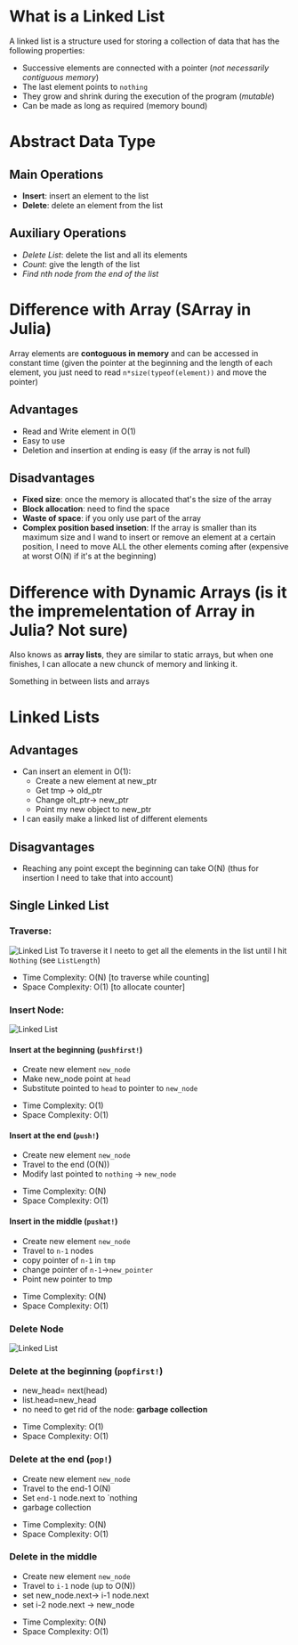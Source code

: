 # What is a Linked List

A linked list is a structure used for storing a collection of data that has the following properties:

- Successive elements are connected with a pointer (*not necessarily contiguous memory*)
- The last element points to `nothing`
- They grow and shrink during the execution of the program (*mutable*)
- Can be made as long as required (memory bound)

# Abstract Data Type

## Main Operations
- **Insert**: insert an element to the list
- **Delete**: delete an element from the list

## Auxiliary Operations
- *Delete List*: delete the list and all its elements
- *Count*: give the length of the list
- *Find nth node from the end of the list*



# Difference with Array (SArray in Julia)

Array elements are **contoguous in memory** and can be accessed in constant time (given the pointer at the beginning and the length of each element, you just need to read `n*size(typeof(element))` and move the pointer)

## Advantages
- Read and Write element in O(1)
- Easy to use
- Deletion and insertion at ending is easy (if the array is not full)
## Disadvantages
- **Fixed size**: once the memory is allocated that's the size of the array
- **Block allocation**: need to find the space
- **Waste of space**: if you only use part of the array
- **Complex position based insetion**: If the array is smaller than its maximum size and I wand to insert or remove an element at a certain position, I need to move ALL the other elements coming after (expensive at worst O(N) if it's at the beginning)

# Difference with Dynamic Arrays (is it the impremelentation of Array in Julia? Not sure)
Also knows as **array lists**, they are similar to static arrays, but when one finishes, I can allocate a new chunck of memory and linking it. 

Something in between lists and arrays


# Linked Lists
## Advantages
- Can insert an element in O(1): 
   - Create a new element at new_ptr
   -  Get tmp -> old_ptr 
   -  Change olt_ptr-> new_ptr
   - Point my new object to new_ptr
- I can easily make a linked list of different elements
## Disagvantages
- Reaching any point except the beginning can take O(N) (thus for insertion I need to take that into account)


## Single Linked List

### Traverse: 
![Linked List](./ListLength.svg)
To traverse it I neeto to get all the elements in the list until I hit `Nothing` (see `ListLength`)
    
* Time Complexity: O(N) [to traverse while counting]
* Space Complexity: O(1) [to allocate counter]

### Insert Node:
![Linked List](./ListPush.svg)
#### Insert at the beginning (`pushfirst!`)
- Create new element `new_node`
- Make new_node point at `head`
- Substitute pointed to `head` to pointer to `new_node`

* Time Complexity: O(1)
* Space Complexity: O(1)


#### Insert at the end (`push!`)
- Create new element `new_node`
- Travel to the end (O(N))
- Modify last pointed to `nothing` -> `new_node`

* Time Complexity: O(N)
* Space Complexity: O(1)

#### Insert in the middle (`pushat!`)
- Create new element `new_node`
- Travel to `n-1` nodes 
- copy pointer of `n-1` in `tmp`
- change pointer of `n-1`->`new_pointer`
- Point new pointer to tmp

* Time Complexity: O(N)
* Space Complexity: O(1)


### Delete Node
![Linked List](./ListPop.svg)

### Delete at the beginning (`popfirst!`)
- new_head= next(head)
- list.head=new_head
- no need to get rid of the node: **garbage collection**

* Time Complexity: O(1)
* Space Complexity: O(1)

### Delete at the end (`pop!`)
- Create new element `new_node`
- Travel to the end-1 O(N)
- Set `end-1` node.next to `nothing
- garbage collection

* Time Complexity: O(N)
* Space Complexity: O(1)

### Delete in the middle
- Create new element `new_node`
- Travel to `i-1` node (up to O(N))
- set new_node.next-> i-1 node.next
- set i-2 node.next -> new_node

* Time Complexity: O(N)
* Space Complexity: O(1)


